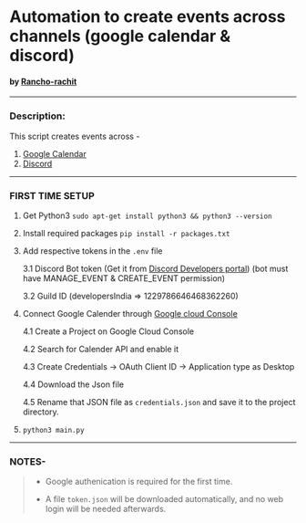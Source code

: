 # Automation to create events across channels (google calendar & discord)
#### by [Rancho-rachit](https://github.com/Rancho-rachit)

---

### Description:

This script creates events across -
1. [Google Calendar](https://developersindia.in/events-calendar/)  
2. [Discord](https://discord.com/channels/669880381649977354/)
---

### FIRST TIME SETUP

1. Get Python3 `sudo apt-get install python3 && python3 --version`

2. Install required packages `pip install -r packages.txt`

3. Add respective tokens in the `.env` file

   3.1 Discord Bot token (Get it from [Discord Developers portal](https://discord.com/developers/applications/)) (bot must have MANAGE_EVENT & CREATE_EVENT permission)

   3.2 Guild ID (developersIndia => 1229786646468362260)

4. Connect Google Calender through [Google cloud Console](https://console.cloud.google.com/)

    4.1 Create a Project on Google Cloud Console
   
    4.2 Search for Calender API and enable it

    4.3 Create Credentials ->  OAuth Client ID -> Application type as Desktop

    4.4 Download the Json file 

    4.5 Rename that JSON file as `credentials.json` and save it to the project directory.

5. `python3 main.py` 

---

### NOTES-

> - Google authenication is required for the first time.
> 
> - A file `token.json` will be downloaded automatically, and no web login will be needed afterwards.

<!-- END -->
